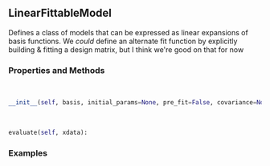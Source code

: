 ## <a id="McUtils.McUtils.Zachary.FittableModels.LinearFittableModel">LinearFittableModel</a>
Defines a class of models that can be expressed as linear expansions of basis functions.
We _could_ define an alternate fit function by explicitly building & fitting a design matrix, but I think we're good on that for now

### Properties and Methods
<a id="McUtils.McUtils.Zachary.FittableModels.LinearFittableModel.__init__" class="docs-object-method">&nbsp;</a>
```python
__init__(self, basis, initial_params=None, pre_fit=False, covariance=None): 
```

<a id="McUtils.McUtils.Zachary.FittableModels.LinearFittableModel.evaluate" class="docs-object-method">&nbsp;</a>
```python
evaluate(self, xdata): 
```

### Examples


